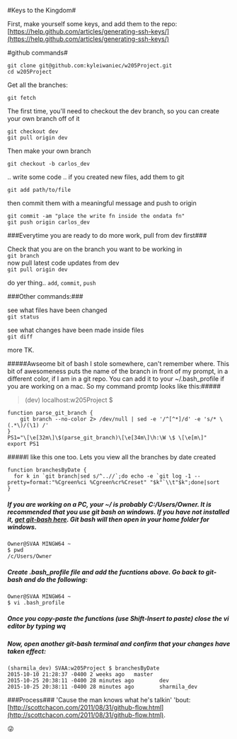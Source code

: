 #Keys to the Kingdom#

First, make yourself some keys, and add them to the repo:   
[https://help.github.com/articles/generating-ssh-keys/](https://help.github.com/articles/generating-ssh-keys/)

#github commands#

```
git clone git@github.com:kyleiwaniec/w205Project.git
cd w205Project
```

Get all the branches:

```
git fetch
```

The first time, you'll need to checkout the dev branch, so you can create your own branch off of it
```
git checkout dev
git pull origin dev
```
Then make your own branch

```
git checkout -b carlos_dev
```

.. write some code ..
if you created new files, add them to git
```
git add path/to/file
```

then commit them with a meaningful message and push to origin
```
git commit -am "place the write fn inside the ondata fn"
git push origin carlos_dev
```

###Everytime you are ready to do more work, pull from dev first###

Check that you are on the branch you want to be working in   
`git branch`   
now pull latest code updates from dev   
`git pull origin dev`   

do yer thing.. `add`, `commit`, `push`

###Other commands:###

see what files have been changed   
`git status`

see what changes have been made inside files   
`git diff`

more TK.

#####Awseome bit of bash I stole somewhere, can't remember where. This bit of awesomeness puts the name of the branch in front of my prompt, in a different color, if I am in a git repo. You can add it to your ~/.bash_profile if you are working on a mac. So my command promtp looks like this:#####

> (dev) localhost:w205Project $

```
function parse_git_branch {
    git branch --no-color 2> /dev/null | sed -e '/^[^*]/d' -e 's/* \(.*\)/(\1) /'
}
PS1="\[\e[32m\]\$(parse_git_branch)\[\e[34m\]\h:\W \$ \[\e[m\]"
export PS1
```
    
#####I like this one too. Lets you view all the branches by date created

```
function branchesByDate {
  for k in `git branch|sed s/^..//`;do echo -e `git log -1 --pretty=format:"%Cgreen%ci %Cgreen%cr%Creset" "$k"`\\t"$k";done|sort
}

```

##### If you are working on a PC, your ~/ is probably C:/Users/Owner. It is recommended that you use git bash on windows. If you have not installed it, [get git-bash here]. Git bash will then open in your home folder for windows.

[get git-bash here]: https://git-scm.com/download/win

```
Owner@SVAA MINGW64 ~
$ pwd
/c/Users/Owner
```

##### Create .bash_profile file and add the fucntions above. Go back to git-bash and do the following:

```
Owner@SVAA MINGW64 ~
$ vi .bash_profile
```

##### Once you copy-paste the functions (use Shift-Insert to paste) close the vi editor by typing *<ESC>wq*
##### Now, open another git-bash terminal and confirm that your changes have taken effect:  
    
```
(sharmila_dev) SVAA:w205Project $ branchesByDate
2015-10-10 21:28:37 -0400 2 weeks ago   master
2015-10-25 20:38:11 -0400 28 minutes ago        dev
2015-10-25 20:38:11 -0400 28 minutes ago        sharmila_dev
```

###Process###
'Cause the man knows what he's talkin' 'bout:
[http://scottchacon.com/2011/08/31/github-flow.html](http://scottchacon.com/2011/08/31/github-flow.html).

:stuck_out_tongue_winking_eye:
